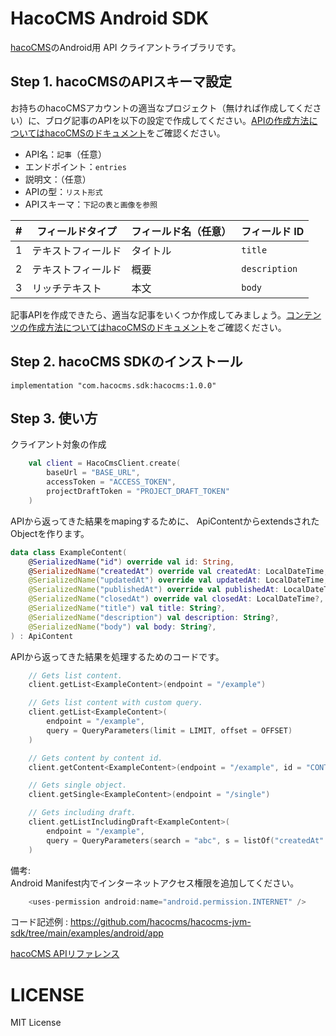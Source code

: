 # HacoCMS Android SDK

[hacoCMS](https://hacocms.com/)のAndroid用 API クライアントライブラリです。

## Step 1. hacoCMSのAPIスキーマ設定
お持ちのhacoCMSアカウントの適当なプロジェクト（無ければ作成してください）に、ブログ記事のAPIを以下の設定で作成してください。[APIの作成方法についてはhacoCMSのドキュメント](https://hacocms.com/docs/entry/api-create)をご確認ください。

- API名：`記事`（任意）
- エンドポイント：`entries`
- 説明文：（任意）
- APIの型：`リスト形式`
- APIスキーマ：`下記の表と画像を参照`

| # | フィールドタイプ              | フィールド名（任意） | フィールド ID     |
| --|----------------------| -----------------|-----------------|
| 1 | テキストフィールド       | タイトル          | `title`          |
| 2 | テキストフィールド       | 概要             | `description`    |
| 3 | リッチテキスト          | 本文             | `body`           |

記事APIを作成できたら、適当な記事をいくつか作成してみましょう。[コンテンツの作成方法についてはhacoCMSのドキュメント](https://hacocms.com/docs/entry/contents-create)をご確認ください。


## Step 2. hacoCMS SDKのインストール

```
implementation "com.hacocms.sdk:hacocms:1.0.0"
```

## Step 3. 使い方

クライアント対象の作成
```kotlin
    val client = HacoCmsClient.create(
        baseUrl = "BASE_URL",
        accessToken = "ACCESS_TOKEN",
        projectDraftToken = "PROJECT_DRAFT_TOKEN"
    )
```

APIから返ってきた結果をmapingするために、 ApiContentからextendsされたObjectを作ります。
```kotlin
data class ExampleContent(
    @SerializedName("id") override val id: String,
    @SerializedName("createdAt") override val createdAt: LocalDateTime,
    @SerializedName("updatedAt") override val updatedAt: LocalDateTime,
    @SerializedName("publishedAt") override val publishedAt: LocalDateTime?,
    @SerializedName("closedAt") override val closedAt: LocalDateTime?,
    @SerializedName("title") val title: String?,
    @SerializedName("description") val description: String?,
    @SerializedName("body") val body: String?,
) : ApiContent
```

APIから返ってきた結果を処理するためのコードです。
```kotlin
    // Gets list content.
    client.getList<ExampleContent>(endpoint = "/example")

    // Gets list content with custom query.
    client.getList<ExampleContent>(
        endpoint = "/example",
        query = QueryParameters(limit = LIMIT, offset = OFFSET)
    )

    // Gets content by content id.
    client.getContent<ExampleContent>(endpoint = "/example", id = "CONTENT_ID")

    // Gets single object.
    client.getSingle<ExampleContent>(endpoint = "/single")

    // Gets including draft.
    client.getListIncludingDraft<ExampleContent>(
        endpoint = "/example",
        query = QueryParameters(search = "abc", s = listOf("createdAt".sq().desc())),
    )
```

備考:  
Android Manifest内でインターネットアクセス権限を追加してください。
```kotlin
    <uses-permission android:name="android.permission.INTERNET" />
```
コード記述例 : https://github.com/hacocms/hacocms-jvm-sdk/tree/main/examples/android/app

[hacoCMS APIリファレンス](https://hacocms.com/references/content-api)

# LICENSE

MIT License

